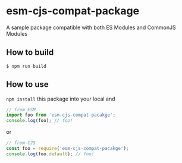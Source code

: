 esm-cjs-compat-package
====

A sample package compatible with both ES Modules and CommonJS Modules

## How to build

```console
$ npm run build
```

## How to use

`npm install` this package into your local and

```js
// from ESM
import foo from 'esm-cjs-compat-pacakge';
console.log(foo); // foo!
```

or

```js
// from CJS
const foo = require('esm-cjs-compat-pacakge');
console.log(foo.default); // foo!
```
